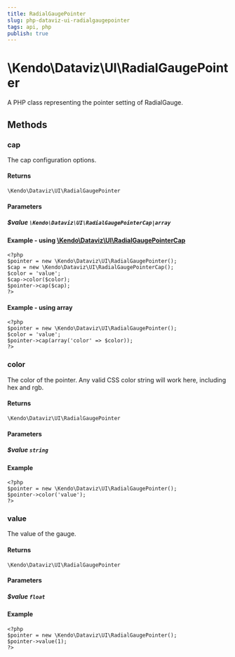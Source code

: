 ```yaml
---
title: RadialGaugePointer
slug: php-dataviz-ui-radialgaugepointer
tags: api, php
publish: true
---
```


# \Kendo\Dataviz\UI\RadialGaugePointer

A PHP class representing the pointer setting of RadialGauge.


## Methods

### cap

The cap configuration options.

#### Returns
`\Kendo\Dataviz\UI\RadialGaugePointer`

#### Parameters

##### $value `\Kendo\Dataviz\UI\RadialGaugePointerCap|array`


#### Example - using [\Kendo\Dataviz\UI\RadialGaugePointerCap](/kendo-ui/api/wrappers/php/Kendo/Dataviz/UI/RadialGaugePointerCap)
    <?php
    $pointer = new \Kendo\Dataviz\UI\RadialGaugePointer();
    $cap = new \Kendo\Dataviz\UI\RadialGaugePointerCap();
    $color = 'value';
    $cap->color($color);
    $pointer->cap($cap);
    ?>

#### Example - using array

    <?php
    $pointer = new \Kendo\Dataviz\UI\RadialGaugePointer();
    $color = 'value';
    $pointer->cap(array('color' => $color));
    ?>

### color
The color of the pointer.
Any valid CSS color string will work here, including hex and rgb.

#### Returns
`\Kendo\Dataviz\UI\RadialGaugePointer`

#### Parameters

##### $value `string`



#### Example 
    <?php
    $pointer = new \Kendo\Dataviz\UI\RadialGaugePointer();
    $pointer->color('value');
    ?>

### value
The value of the gauge.

#### Returns
`\Kendo\Dataviz\UI\RadialGaugePointer`

#### Parameters

##### $value `float`



#### Example 
    <?php
    $pointer = new \Kendo\Dataviz\UI\RadialGaugePointer();
    $pointer->value(1);
    ?>

